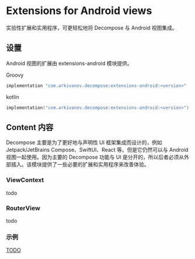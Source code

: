 # Extensions for Android views

实验性扩展和实用程序，可更轻松地将 Decompose 与 Android 视图集成。

## 设置

Android 视图的扩展由 extensions-android 模块提供。

Groovy

```groovy
implementation "com.arkivanov.decompose:extensions-android:<version>"
```

kotlin

```kotlin
implementation("com.arkivanov.decompose:extensions-android:<version>")
```

## Content 内容

Decompose 主要是为了更好地与声明性 UI 框架集成而设计的，例如 Jetpack/JetBrains Compose、SwiftUI、React 等。但是它仍然可以与 Android 视图一起使用。因为主要的 Decompose
功能与 UI 是分开的，所以后者必须从外部插入。该模块提供了一些必要的扩展和实用程序来改善体验。

### ViewContext

todo

### RouterView

todo

### 示例

[TODO](https://arkivanov.github.io/Decompose/extensions/android/) 